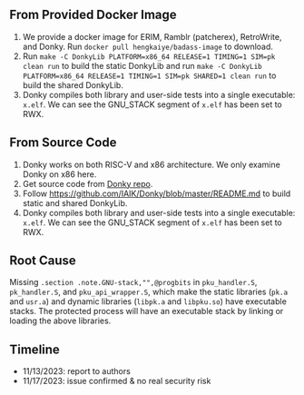 ## From Provided Docker Image

1. We provide a docker image for ERIM, Ramblr (patcherex), RetroWrite, and Donky. Run `docker pull hengkaiye/badass-image` to download.
2. Run `make -C DonkyLib PLATFORM=x86_64 RELEASE=1 TIMING=1 SIM=pk clean run` to build the static DonkyLib and run `make -C DonkyLib PLATFORM=x86_64 RELEASE=1 TIMING=1 SIM=pk SHARED=1 clean run` to build the shared DonkyLib.
3. Donky compiles both library and user-side tests into a single executable: `x.elf`. We can see the GNU_STACK segment of `x.elf` has been set to RWX.

## From Source Code

1. Donky works on both RISC-V and x86 architecture. We only examine Donky on x86 here.
2. Get source code from [Donky repo](https://github.com/IAIK/Donky.git).
3. Follow https://github.com/IAIK/Donky/blob/master/README.md to build static and shared DonkyLib.
4. Donky compiles both library and user-side tests into a single executable: `x.elf`. We can see the GNU_STACK segment of `x.elf` has been set to RWX.

## Root Cause

Missing `.section .note.GNU-stack,"",@progbits` in `pku_handler.S`, `pk_handler.S`, and `pku_api_wrapper.S`, which make the static libraries (`pk.a` and `usr.a`) and dynamic libraries (`libpk.a` and `libpku.so`) have executable stacks. The protected process will have an executable stack by linking or loading the above libraries.

## Timeline

* 11/13/2023: report to authors
* 11/17/2023: issue confirmed & no real security risk